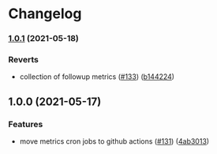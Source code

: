 # Changelog

### [1.0.1](https://www.github.com/ipfs-shipyard/nft.storage/compare/cron-v1.0.0...cron-v1.0.1) (2021-05-18)


### Reverts

* collection of followup metrics ([#133](https://www.github.com/ipfs-shipyard/nft.storage/issues/133)) ([b144224](https://www.github.com/ipfs-shipyard/nft.storage/commit/b144224ace1e67ba415206a6a3d9fcb071fbf878))

## 1.0.0 (2021-05-17)


### Features

* move metrics cron jobs to github actions ([#131](https://www.github.com/ipfs-shipyard/nft.storage/issues/131)) ([4ab3013](https://www.github.com/ipfs-shipyard/nft.storage/commit/4ab30134173764b82d1fb1887dafcb6e8f98ef9d))
